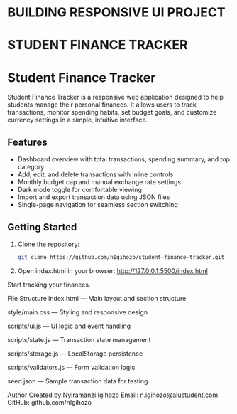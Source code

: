 # BUILDING RESPONSIVE UI PROJECT
# STUDENT FINANCE TRACKER
# Student Finance Tracker

Student Finance Tracker is a responsive web application designed to help students manage their personal finances. It allows users to track transactions, monitor spending habits, set budget goals, and customize currency settings in a simple, intuitive interface.

## Features

- Dashboard overview with total transactions, spending summary, and top category
- Add, edit, and delete transactions with inline controls
- Monthly budget cap and manual exchange rate settings
- Dark mode toggle for comfortable viewing
- Import and export transaction data using JSON files
- Single-page navigation for seamless section switching

## Getting Started

1. Clone the repository:
   ```bash
   git clone https://github.com/nIgihozo/student-finance-tracker.git
2. Open index.html in your browser:
http://127.0.0.1:5500/index.html

Start tracking your finances.

File Structure
index.html — Main layout and section structure

style/main.css — Styling and responsive design

scripts/ui.js — UI logic and event handling

scripts/state.js — Transaction state management

scripts/storage.js — LocalStorage persistence

scripts/validators.js — Form validation logic

seed.json — Sample transaction data for testing

Author
Created by Nyiramanzi Igihozo 
Email: n.igihozo@alustudent.com 
GitHub: github.com/nIgihozo

